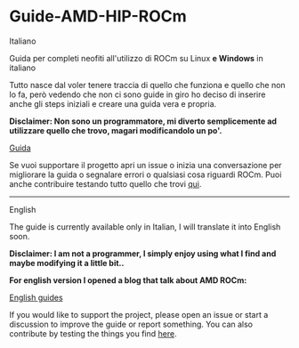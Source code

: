 # Guide-AMD-HIP-ROCm

Italiano

Guida per completi neofiti all'utilizzo di ROCm su Linux **e Windows** in italiano

Tutto nasce dal voler tenere traccia di quello che funziona e quello che non lo fa, però vedendo che non ci sono guide in giro ho deciso di inserire anche gli steps iniziali e creare una guida vera e propria. 

**Disclaimer: Non sono un programmatore, mi diverto semplicemente ad utilizzare quello che trovo, magari modificandolo un po'.**

[Guida](https://github.com/wasd-tech/Guida-AMD-HIP-ROCm/wiki)

Se vuoi supportare il progetto apri un issue o inizia una conversazione per migliorare la guida o segnalare errori o qualsiasi cosa riguardi ROCm. Puoi anche contribuire testando tutto quello che trovi [qui](https://github.com/wasd-tech/Guida-AMD-HIP-ROCm/wiki/Testing).

***

English

The guide is currently available only in Italian, I will translate it into English soon.

**Disclaimer: I am not a programmer, I simply enjoy using what I find and maybe modifying it a little bit..**

**For english version I opened a blog that talk about AMD ROCm:**

[English guides](https://wasdtech.altervista.org)

If you would like to support the project, please open an issue or start a discussion to improve the guide or report something. You can also contribute by testing the things you find [here](https://github.com/wasd-tech/Guida-AMD-HIP-ROCm/wiki/Testing).
